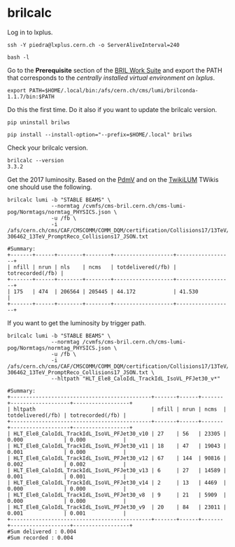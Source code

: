 # brilcalc

Log in to lxplus.

    ssh -Y piedra@lxplus.cern.ch -o ServerAliveInterval=240

    bash -l

Go to the **Prerequisite** section of the [BRIL Work Suite](http://cms-service-lumi.web.cern.ch/cms-service-lumi/brilwsdoc.html) and export the PATH that corresponds to the _centrally installed virtual environment on lxplus_.

    export PATH=$HOME/.local/bin:/afs/cern.ch/cms/lumi/brilconda-1.1.7/bin:$PATH

Do this the first time. Do it also if you want to update the brilcalc version.

    pip uninstall brilws

    pip install --install-option="--prefix=$HOME/.local" brilws

Check your brilcalc version.

    brilcalc --version
    3.3.2

Get the 2017 luminosity. Based on the [PdmV](https://twiki.cern.ch/twiki/bin/view/CMS/PdmV2017Analysis) and on the [TwikiLUM](https://twiki.cern.ch/twiki/bin/viewauth/CMS/TWikiLUM) TWikis one should use the following.

    brilcalc lumi -b "STABLE BEAMS" \
                  --normtag /cvmfs/cms-bril.cern.ch/cms-lumi-pog/Normtags/normtag_PHYSICS.json \
                  -u /fb \
                  -i /afs/cern.ch/cms/CAF/CMSCOMM/COMM_DQM/certification/Collisions17/13TeV/Final/Cert_294927-306462_13TeV_PromptReco_Collisions17_JSON.txt

    #Summary: 
    +-------+------+--------+--------+-------------------+------------------+
    | nfill | nrun | nls    | ncms   | totdelivered(/fb) | totrecorded(/fb) |
    +-------+------+--------+--------+-------------------+------------------+
    | 175   | 474  | 206564 | 205445 | 44.172            | 41.530           |
    +-------+------+--------+--------+-------------------+------------------+

If you want to get the luminosity by trigger path.

    brilcalc lumi -b "STABLE BEAMS" \
                  --normtag /cvmfs/cms-bril.cern.ch/cms-lumi-pog/Normtags/normtag_PHYSICS.json \
                  -u /fb \
                  -i /afs/cern.ch/cms/CAF/CMSCOMM/COMM_DQM/certification/Collisions17/13TeV/Final/Cert_294927-306462_13TeV_PromptReco_Collisions17_JSON.txt \
                  --hltpath "HLT_Ele8_CaloIdL_TrackIdL_IsoVL_PFJet30_v*"

    #Summary: 
    +---------------------------------------------+-------+------+-------+-------------------+------------------+
    | hltpath                                     | nfill | nrun | ncms  | totdelivered(/fb) | totrecorded(/fb) |
    +---------------------------------------------+-------+------+-------+-------------------+------------------+
    | HLT_Ele8_CaloIdL_TrackIdL_IsoVL_PFJet30_v10 | 27    | 56   | 23305 | 0.000             | 0.000            |
    | HLT_Ele8_CaloIdL_TrackIdL_IsoVL_PFJet30_v11 | 18    | 47   | 19043 | 0.001             | 0.000            |
    | HLT_Ele8_CaloIdL_TrackIdL_IsoVL_PFJet30_v12 | 67    | 144  | 90816 | 0.002             | 0.002            |
    | HLT_Ele8_CaloIdL_TrackIdL_IsoVL_PFJet30_v13 | 6     | 27   | 14589 | 0.001             | 0.001            |
    | HLT_Ele8_CaloIdL_TrackIdL_IsoVL_PFJet30_v14 | 2     | 13   | 4469  | 0.000             | 0.000            |
    | HLT_Ele8_CaloIdL_TrackIdL_IsoVL_PFJet30_v8  | 9     | 21   | 5909  | 0.000             | 0.000            |
    | HLT_Ele8_CaloIdL_TrackIdL_IsoVL_PFJet30_v9  | 20    | 84   | 23011 | 0.001             | 0.001            |
    +---------------------------------------------+-------+------+-------+-------------------+------------------+
    #Sum delivered : 0.004
    #Sum recorded : 0.004

